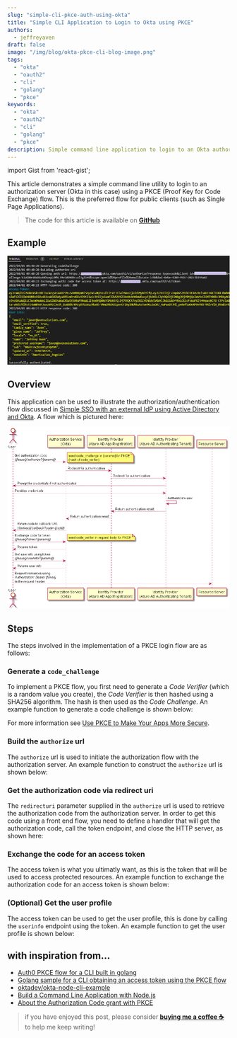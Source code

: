 ```yaml
---
slug: "simple-cli-pkce-auth-using-okta"
title: "Simple CLI Application to Login to Okta using PKCE"
authors:	
  - jeffreyaven
draft: false
image: "/img/blog/okta-pkce-cli-blog-image.png"
tags: 
  - "okta"
  - "oauth2"
  - "cli"
  - "golang"
  - "pkce"    
keywords:	
  - "okta"
  - "oauth2"
  - "cli"
  - "golang"
  - "pkce"
description: Simple command line application to login to an Okta authorization server using a PKCE flow.
---
```


import Gist from 'react-gist';

This article demonstrates a simple command line utility to login to an authorization server (Okta in this case) using a PKCE (Proof Key for Code Exchange) flow.  This is the preferred flow for public clients (such as Single Page Applications).  

> The code for this article is available on [__GitHub__](https://github.com/stackql/okta-pkce-login)

## Example

[![Okta PKCE cli login example](images/okta-pkce-cli-login.png)](images/okta-pkce-cli-login.png)

## Overview

This application can be used to illustrate the authorization/authentication flow discussed in [Simple SSO with an external IdP using Active Directory and Okta](https://fullstackchronicles.io/simple-sso-with-an-external-idp-using-active-directory-and-okta).  A flow which is pictured here:  

[![PKCE Authorization t Okta using an AD IdP](images/seqdiagram.png)](images/seqdiagram.png)

## Steps

The steps involved in the implementation of a PKCE login flow are as follows:

### Generate a `code_challenge`

To implement a PKCE flow, you first need to generate a *Code Verifier* (which is a random value you create), the *Code Verifier* is then hashed using a SHA256 algorithm.  The hash is then used as the *Code Challenge*.  An example function to generate a code challenge is shown below:  
 
<Gist id="9a2a162813d77b83821d821b6a4a390a" 
/>

For more information see [Use PKCE to Make Your Apps More Secure](https://developer.okta.com/blog/2019/08/22/okta-authjs-pkce#:~:text=PKCE%20works%20by%20having%20the,is%20called%20the%20Code%20Challenge). 

### Build the `authorize` url

The `authorize` url is used to initiate the authorization flow with the authorization server.  An example function to construct the `authorize` url is shown below:  

<Gist id="9e628b905a532e5bd59f022a4adca340" 
/>

### Get the authorization code via redirect uri

The `redirecturi` parameter supplied in the `authorize` url is used to retrieve the authorization code from the authorization server.  In order to get this code using a front end flow, you need to define a handler that will get the authorization code, call the token endpoint, and close the HTTP server, as shown here:  

<Gist id="617417bdcc54efcea9d37d27228f7f2a" 
/>

### Exchange the code for an access token

The access token is what you ultimatly want, as this is the token that will be used to access protected resources.  An example function to exchange the authorization code for an access token is shown below:  

<Gist id="0a990674d8bde2baffc0b0231f52ed52" 
/>

### (Optional) Get the user profile

The access token can be used to get the user profile, this is done by calling the `userinfo` endpoint using the token.  An example function to get the user profile is shown below:  

<Gist id="f04e8b018417a73986d3696c58f735cb" 
/>

## with inspiration from...

- [Auth0 PKCE flow for a CLI built in golang](https://gist.github.com/ogazitt/f749dad9cca8d0ac6607f93a42adf322)
- [Golang sample for a CLI obtaining an access token using the PKCE flow](https://community.auth0.com/t/golang-sample-for-a-cli-obtaining-an-access-token-using-the-pkce-flow/40922)
- [oktadev/okta-node-cli-example](https://github.com/oktadev/okta-node-cli-example)
- [Build a Command Line Application with Node.js](https://developer.okta.com/blog/2019/06/18/command-line-app-with-nodejs)
- [About the Authorization Code grant with PKCE](https://developer.okta.com/docs/guides/implement-grant-type/authcodepkce/main/#about-the-authorization-code-grant-with-pkce)

> if you have enjoyed this post, please consider [__buying me a coffee ☕__](https://www.buymeacoffee.com/jeffreyaven) to help me keep writing!